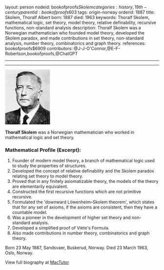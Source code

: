 layout: person
nodeid: bookofproofs$Skolem
categories: history,19th-century
parentid: bookofproofs$603
tags: origin-norway
orderid: 1887
title: Skolem, Thoralf Albert
born: 1887
died: 1963
keywords: Thoralf Skolem, mathematical logic, set theory, model theory, relative definability, recursive functions, non-standard analysis
description: Thoralf Skolem was a Norwegian mathematician who founded model theory, developed the Skolem paradox, and made contributions in set theory, non-standard analysis, number theory, combinatorics and graph theory.
references: bookofproofs$6909
contributors: @J-J-O'Connor,@E-F-Robertson,bookofproofs,@ChatGPT

---



---

![Skolem.jpg](https://github.com/bookofproofs/bookofproofs.github.io/blob/main/_sources/_assets/images/portraits/Skolem.jpg?raw=true)

**Thoralf Skolem** was a Norwegian mathematician who worked in mathematical logic and set theory.

### Mathematical Profile (Excerpt):
1. Founder of modern model theory, a branch of mathematical logic used to study the properties of structures.
2. Developed the concept of relative definability and the Skolem paradox relating set theory to model theory.
3. Proved that in any finitely axiomatizable theory, the models of the theory are elementarily equivalent.
4. Constructed the first recursive functions which are not primitive recursive.
5. Formulated the 'downward Löwenheim–Skolem theorem', which states that for any set of axioms, if the axioms are consistent, then they have a countable model.
6. Was a pioneer in the development of higher set theory and non-standard analysis.
7. Developed a simplified proof of Viète's Formula.
8. Also made contributions in number theory, combinatorics and graph theory.

Born 23 May 1887, Sandsvaer, Buskerud, Norway. Died 23 March 1963, Oslo, Norway.

View full biography at [MacTutor](https://mathshistory.st-andrews.ac.uk/Biographies/Skolem/)
